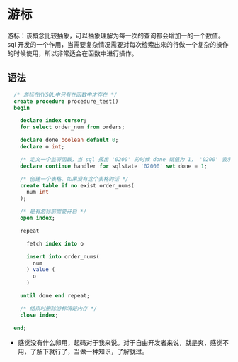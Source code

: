 # 游标

游标：该概念比较抽象，可以抽象理解为每一次的查询都会增加一的一个数值。sql 开发的一个作用，当需要复杂情况需要对每次检索出来的行做一个复杂的操作的时候使用，所以非常适合在函数中进行操作。

## 语法

```sql
  /* 游标在MYSQL中只有在函数中才存在 */
  create procedure procedure_test()
  begin

    declare index cursor;
    for select order_num from orders;

    declare done boolean default 0;
    declare o int;

    /* 定义一个监听函数，当 sql 报出 '0200' 的时候 done 赋值为 1， '0200' 表示没有数据了 */
    declare continue handler for sqlstate '02000' set done = 1;

    /* 创建一个表格，如果没有这个表格的话 */
    create table if no exist order_nums(
      num int
    );

    /* 是有游标前需要开启 */
    open index;

    repeat

      fetch index into o

      insert into order_nums(
        num
      ) value (
        o
      )

    until done end repeat;

    /* 结束时删除游标清楚内存 */
    close index;

  end;

```

* 感觉没有什么卵用，起码对于我来说。对于自由开发者来说，就是爽，感觉不用，了解下就行了，当做一种知识，了解就过。